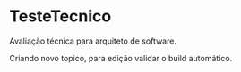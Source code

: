 # TesteTecnico
Avaliação técnica para arquiteto de software.

Criando novo topico, para edição validar o build automático.